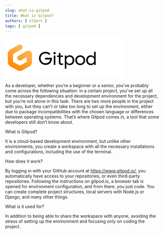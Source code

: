 ```yaml
---
slug: what-is-gitpod
title: What is Gitpod?
authors: [ elbert ]
tags: [ gitpod ]
---
```


![Docusaurus Plushie](./imagem-gitpod.png)

As a developer, whether you’re a beginner or a senior, you’ve probably come across the following situation: in a certain
project, you’ve set up all the necessary dependencies and development environment for the project, but you’re not alone
in this task. There are two more people in the project with you, but they can’t or take too long to set up the
environment, either due to package incompatibilities with the chosen language or differences between operating systems.
That’s where Gitpod comes in, a tool that some developers still don’t know about.

What is Gitpod?

It is a cloud-based development environment, but unlike other environments, you create a workspace with all the
necessary installations and configurations, including the use of the terminal.

How does it work?

By logging in with your GitHub account at https://www.gitpod.io/, you automatically have access to your repositories, or
even third-party repositories. Following the instructions on gitpod.io, a browser tab is opened for environment
configuration, and from there, you just code. You can create complete project structures, local servers with Node.js or
Django, and many other things.

What is it used for?

In addition to being able to share the workspace with anyone, avoiding the stress of setting up the environment and
focusing only on coding the project.